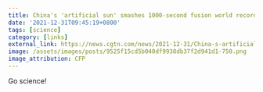 ```yaml
---
title: China's 'artificial sun' smashes 1000-second fusion world record
date: '2021-12-31T09:45:19+0800'
tags: [science]
category: [links]
external_link: https://news.cgtn.com/news/2021-12-31/China-s-artificial-sun-smashes-1000-second-fusion-world-record-16rlFJZzHqM/index.html
image: /assets/images/posts/9525f15cd5b040df9938db37f2d941d1-750.png
image_attribution: CFP
---
```


Go science!
